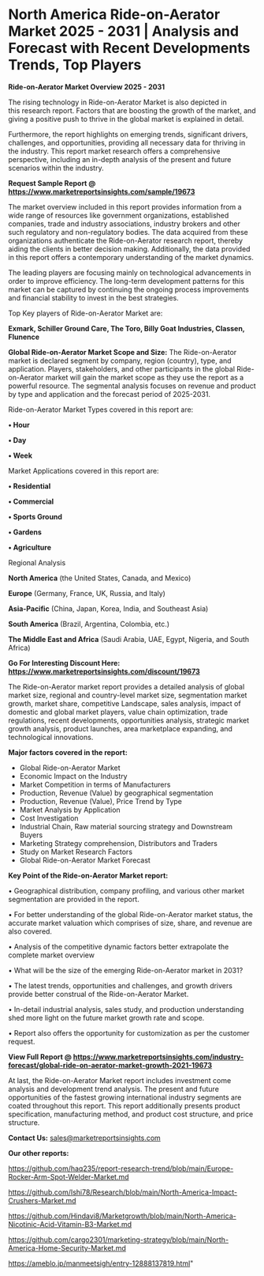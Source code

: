 # North America Ride-on-Aerator Market 2025 - 2031 | Analysis and Forecast with Recent Developments Trends, Top Players

<Strong> Ride-on-Aerator Market Overview 2025 - 2031</strong>

The rising technology in Ride-on-Aerator Market is also depicted in this research report. Factors that are boosting the growth of the market, and giving a positive push to thrive in the global market is explained in detail.

Furthermore, the report highlights on emerging trends, significant drivers, challenges, and opportunities, providing all necessary data for thriving in the industry. This report market research offers a comprehensive perspective, including an in-depth analysis of the present and future scenarios within the industry.

<strong>Request Sample Report @ <a href=https://www.marketreportsinsights.com/sample/19673>https://www.marketreportsinsights.com/sample/19673</a></strong>

The market overview included in this report provides information from a wide range of resources like government organizations, established companies, trade and industry associations, industry brokers and other such regulatory and non-regulatory bodies. The data acquired from these organizations authenticate the Ride-on-Aerator research report, thereby aiding the clients in better decision making. Additionally, the data provided in this report offers a contemporary understanding of the market dynamics.

The leading players are focusing mainly on technological advancements in order to improve efficiency. The long-term development patterns for this market can be captured by continuing the ongoing process improvements and financial stability to invest in the best strategies.

Top Key players of Ride-on-Aerator Market are:

<strong>Exmark, Schiller Ground Care, The Toro, Billy Goat Industries, Classen, Flunence</strong>

<strong><b>Global Ride-on-Aerator Market Scope and Size:</b></strong>
The Ride-on-Aerator market is declared segment by company, region (country), type, and application. Players, stakeholders, and other participants in the global Ride-on-Aerator market will gain the market scope as they use the report as a powerful resource. The segmental analysis focuses on revenue and product by type and application and the forecast period of 2025-2031.

Ride-on-Aerator Market Types covered in this report are:

<strong>• Hour

• Day

• Week</strong>

Market Applications covered in this report are:

<strong>• Residential

• Commercial

• Sports Ground

• Gardens

• Agriculture</strong> 

Regional Analysis

<strong>North America</strong> (the United States, Canada, and Mexico)

<strong>Europe</strong> (Germany, France, UK, Russia, and Italy)

<strong>Asia-Pacific</strong> (China, Japan, Korea, India, and Southeast Asia)

<strong>South America</strong> (Brazil, Argentina, Colombia, etc.)

<strong>The Middle East and Africa</strong> (Saudi Arabia, UAE, Egypt, Nigeria, and South Africa)

<strong>Go For Interesting Discount Here: <a href=https://www.marketreportsinsights.com/discount/19673>https://www.marketreportsinsights.com/discount/19673</a></strong>

The Ride-on-Aerator market report provides a detailed analysis of global market size, regional and country-level market size, segmentation market growth, market share, competitive Landscape, sales analysis, impact of domestic and global market players, value chain optimization, trade regulations, recent developments, opportunities analysis, strategic market growth analysis, product launches, area marketplace expanding, and technological innovations.

<strong><b>Major factors covered in the report:</b></strong>
<ul>
  <li>Global Ride-on-Aerator Market </li>
  <li>Economic Impact on the Industry</li>
  <li>Market Competition in terms of Manufacturers</li>
  <li>Production, Revenue (Value) by geographical segmentation</li>
  <li>Production, Revenue (Value), Price Trend by Type</li>
  <li>Market Analysis by Application</li>
  <li>Cost Investigation</li>
  <li>Industrial Chain, Raw material sourcing strategy and Downstream Buyers</li>
  <li>Marketing Strategy comprehension, Distributors and Traders</li>
  <li>Study on Market Research Factors</li>
  <li>Global Ride-on-Aerator Market Forecast</li>
</ul>

<strong><b>Key Point of the Ride-on-Aerator Market report:</b></strong>

• Geographical distribution, company profiling, and various other market segmentation are provided in the report.

• For better understanding of the global Ride-on-Aerator market status, the accurate market valuation which comprises of size, share, and revenue are also covered.

• Analysis of the competitive dynamic factors better extrapolate the complete market overview

• What will be the size of the emerging Ride-on-Aerator market in 2031?

• The latest trends, opportunities and challenges, and growth drivers provide better construal of the Ride-on-Aerator Market.

• In-detail industrial analysis, sales study, and production understanding shed more light on the future market growth rate and scope.

• Report also offers the opportunity for customization as per the customer request.

<strong><b>View Full Report @ <a href=https://www.marketreportsinsights.com/industry-forecast/global-ride-on-aerator-market-growth-2021-19673>https://www.marketreportsinsights.com/industry-forecast/global-ride-on-aerator-market-growth-2021-19673</a></b></strong>


At last, the Ride-on-Aerator Market report includes investment come analysis and development trend analysis. The present and future opportunities of the fastest growing international industry segments are coated throughout this report. This report additionally presents product specification, manufacturing method, and product cost structure, and price structure.

<strong>Contact Us:</strong>
sales@marketreportsinsights.com

<strong>Our other reports:</strong>

<a href=https://github.com/haq235/report-research-trend/blob/main/Europe-Rocker-Arm-Spot-Welder-Market.md>https://github.com/haq235/report-research-trend/blob/main/Europe-Rocker-Arm-Spot-Welder-Market.md</a>

<a href=https://github.com/Ishi78/Research/blob/main/North-America-Impact-Crushers-Market.md>https://github.com/Ishi78/Research/blob/main/North-America-Impact-Crushers-Market.md</a>

<a href=https://github.com/Hindavi8/Marketgrowth/blob/main/North-America-Nicotinic-Acid-Vitamin-B3-Market.md>https://github.com/Hindavi8/Marketgrowth/blob/main/North-America-Nicotinic-Acid-Vitamin-B3-Market.md</a>

<a href=https://github.com/cargo2301/marketing-strategy/blob/main/North-America-Home-Security-Market.md>https://github.com/cargo2301/marketing-strategy/blob/main/North-America-Home-Security-Market.md</a>

<a href=https://ameblo.jp/manmeetsigh/entry-12888137819.html>https://ameblo.jp/manmeetsigh/entry-12888137819.html</a>"
